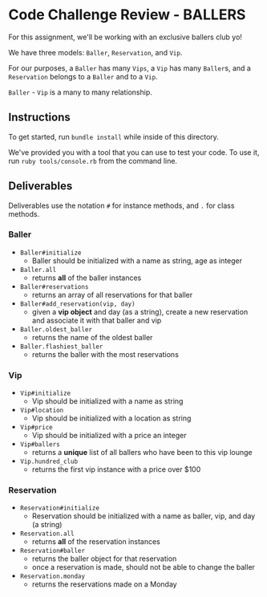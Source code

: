 # Code Challenge Review - BALLERS

For this assignment, we'll be working with an exclusive ballers club yo!

We have three models: `Baller`, `Reservation`, and `Vip`.

For our purposes, a `Baller` has many `Vips`, a `Vip` has many `Baller`s, and a `Reservation` belongs to a `Baller` and to a `Vip`.

`Baller` - `Vip` is a many to many relationship.

## Instructions

To get started, run `bundle install` while inside of this directory.

We've provided you with a tool that you can use to test your code. To use it, run `ruby tools/console.rb` from the command line. 

## Deliverables

Deliverables use the notation `#` for instance methods, and `.` for class methods.

### Baller

- `Baller#initialize`
  - Baller should be initialized with a name as string, age as integer
- `Baller.all`
  - returns **all** of the baller instances
- `Baller#reservations`
  - returns an array of all reservations for that baller
- `Baller#add_reservation(vip, day)`
  - given a **vip object** and day (as a string), create a new reservation and associate it with that baller and vip
- `Baller.oldest_baller`
  - returns the name of the oldest baller
- `Baller.flashiest_baller`
  - returns the baller with the most reservations

### Vip
- `Vip#initialize`
  - Vip should be initialized with a name as string
- `Vip#location`
  - Vip should be initialized with a location as string
- `Vip#price`
  - Vip should be initialized with a price an integer
- `Vip#ballers`
  - returns a **unique** list of all ballers who have been to this vip lounge
- `Vip.hundred_club`
  - returns the first vip instance with a price over $100

### Reservation
- `Reservation#initialize`
  - Reservation should be initialized with a name as baller, vip, and day (a string)
- `Reservation.all`
  - returns **all** of the reservation instances
- `Reservation#baller`
  - returns the baller object for that reservation
  - once a reservation is made, should not be able to change the baller
- `Reservation.monday`
  - returns the reservations made on a Monday
